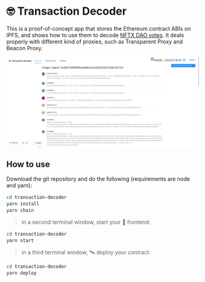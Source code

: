 # 🤓 Transaction Decoder

This is a proof-of-concept app that stores the Ethereum contract ABIs on IPFS, and shows how to use them to decode [NFTX DAO votes](https://mainnet.aragon.blossom.software/#/nftx/0xf20e3d05813ce460d42994d26eb4b7d85381d117/). It deals properly with different kind of proxies, such as Transparent Proxy and Beacon Proxy.

![screenshot](screenshot.png)

## How to use

Download the git repository and do the following (requirements are node and yarn):

```bash
cd transaction-decoder
yarn install
yarn chain
```

> in a second terminal window, start your 📱 frontend:

```bash
cd transaction-decoder
yarn start
```

> in a third terminal window, 🛰 deploy your contract:

```bash
cd transaction-decoder
yarn deploy
```

